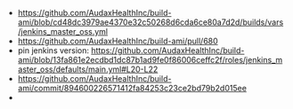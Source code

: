 


 - https://github.com/AudaxHealthInc/build-ami/blob/cd48dc3979ae4370e32c50268d6cda6ce80a7d2d/builds/vars/jenkins_master_oss.yml
 - https://github.com/AudaxHealthInc/build-ami/pull/680
 - pin jenkins version: https://github.com/AudaxHealthInc/build-ami/blob/13fa861e2ecdbd1dc87b1ad9fe0f86006ceffc2f/roles/jenkins_master_oss/defaults/main.yml#L20-L22
 - https://github.com/AudaxHealthInc/build-ami/commit/894600226571412fa84253c23ce2bd79b2d015ee
 - 
<!--stackedit_data:
eyJoaXN0b3J5IjpbMTIxODU0MDU3NywxNDQ1ODI0ODkxXX0=
-->